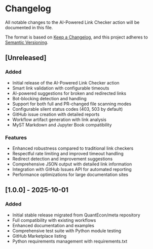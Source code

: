 # Changelog

All notable changes to the AI-Powered Link Checker action will be documented in this file.

The format is based on [Keep a Changelog](https://keepachangelog.com/en/1.0.0/),
and this project adheres to [Semantic Versioning](https://semver.org/spec/v2.0.0.html).

## [Unreleased]

### Added
- Initial release of the AI-Powered Link Checker action
- Smart link validation with configurable timeouts
- AI-powered suggestions for broken and redirected links
- Bot-blocking detection and handling
- Support for both full and PR-changed file scanning modes
- Configurable silent status codes (403, 503 by default)
- GitHub issue creation with detailed reports
- Workflow artifact generation with link analysis
- MyST Markdown and Jupyter Book compatibility

### Features
- Enhanced robustness compared to traditional link checkers
- Respectful rate limiting and improved timeout handling
- Redirect detection and improvement suggestions
- Comprehensive JSON output with detailed link information
- Integration with GitHub Issues API for automated reporting
- Performance optimizations for large documentation sites

## [1.0.0] - 2025-10-01

### Added
- Initial stable release migrated from QuantEcon/meta repository
- Full compatibility with existing workflows
- Enhanced documentation and examples  
- Comprehensive test suite with Python module testing
- GitHub Marketplace listing
- Python requirements management with requirements.txt
